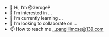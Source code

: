 - 👋 Hi, I’m @GerogeP
- 👀 I’m interested in ...
- 🌱 I’m currently learning ...
- 💞️ I’m looking to collaborate on ...
- 📫 How to reach me ...panglilimcse@139.com

<!---
GerogeP/GerogeP is a ✨ special ✨ repository because its `README.md` (this file) appears on your GitHub profile.
You can click the Preview link to take a look at your changes.
--->
